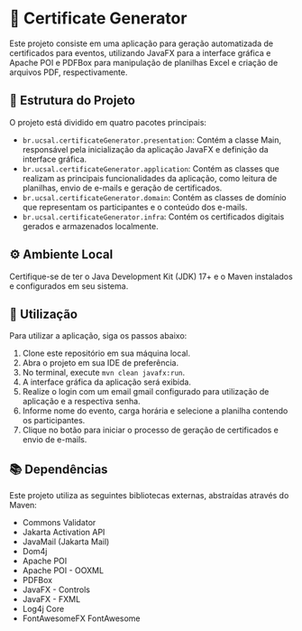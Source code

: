# 🏅 Certificate Generator

Este projeto consiste em uma aplicação para geração automatizada de certificados para eventos, utilizando JavaFX para a interface gráfica e Apache POI e PDFBox para manipulação de planilhas Excel e criação de arquivos PDF, respectivamente.

## 📁 Estrutura do Projeto

O projeto está dividido em quatro pacotes principais:

- `br.ucsal.certificateGenerator.presentation`: Contém a classe Main, responsável pela inicialização da aplicação JavaFX e definição da interface gráfica.
- `br.ucsal.certificateGenerator.application`: Contém as classes que realizam as principais funcionalidades da aplicação, como leitura de planilhas, envio de e-mails e geração de certificados.
- `br.ucsal.certificateGenerator.domain`: Contém as classes de domínio que representam os participantes e o conteúdo dos e-mails.
- `br.ucsal.certificateGenerator.infra`: Contém os certificados digitais gerados e armazenados localmente.

## ⚙️ Ambiente Local

Certifique-se de ter o Java Development Kit (JDK) 17+ e o Maven instalados e configurados em seu sistema.

## 🚀 Utilização

Para utilizar a aplicação, siga os passos abaixo:

1. Clone este repositório em sua máquina local.
2. Abra o projeto em sua IDE de preferência.
3. No terminal, execute `mvn clean javafx:run`.
4. A interface gráfica da aplicação será exibida.
5. Realize o login com um email gmail configurado para utilização de aplicação e a respectiva senha.
6. Informe nome do evento, carga horária e selecione a planilha contendo os participantes.
7. Clique no botão para iniciar o processo de geração de certificados e envio de e-mails.

## 📚 Dependências

Este projeto utiliza as seguintes bibliotecas externas, abstraídas através do Maven:

- Commons Validator
- Jakarta Activation API
- JavaMail (Jakarta Mail)
- Dom4j
- Apache POI
- Apache POI - OOXML
- PDFBox
- JavaFX - Controls
- JavaFX - FXML
- Log4j Core
- FontAwesomeFX FontAwesome
